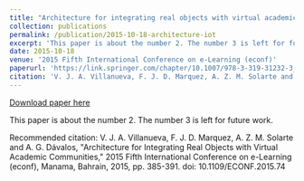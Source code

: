 ```yaml
---
title: "Architecture for integrating real objects with virtual academic communities"
collection: publications
permalink: /publication/2015-10-18-architecture-iot
excerpt: 'This paper is about the number 2. The number 3 is left for future work.'
date: 2015-10-18
venue: '2015 Fifth International Conference on e-Learning (econf)'
paperurl: 'https://link.springer.com/chapter/10.1007/978-3-319-31232-3_19'
citation: 'V. J. A. Villanueva, F. J. D. Marquez, A. Z. M. Solarte and A. G. Dávalos, &quot;Architecture for Integrating Real Objects with Virtual Academic Communities,&quot; 2015 Fifth International Conference on e-Learning (econf), Manama, Bahrain, 2015, pp. 385-391. doi: 10.1109/ECONF.2015.74'
---
```


<a href='https://link.springer.com/chapter/10.1007/978-3-319-31232-3_19'>Download paper here</a>

This paper is about the number 2. The number 3 is left for future work.

Recommended citation: V. J. A. Villanueva, F. J. D. Marquez, A. Z. M. Solarte and A. G. Dávalos, "Architecture for Integrating Real Objects with Virtual Academic Communities," 2015 Fifth International Conference on e-Learning (econf), Manama, Bahrain, 2015, pp. 385-391. doi: 10.1109/ECONF.2015.74